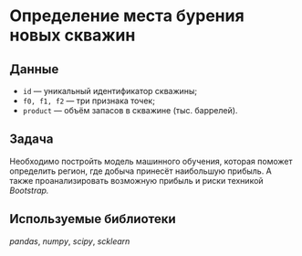 # Определение места бурения новых скважин


## Данные

* `id` — уникальный идентификатор скважины;
* `f0, f1, f2` — три признака точек;
* `product` — объём запасов в скважине (тыс. баррелей).

## Задача

Необходимо постройть модель машинного обучения, которая поможет определить регион, где добыча принесёт наибольшую прибыль. А также проанализировать возможную прибыль и риски техникой *Bootstrap.*

## Используемые библиотеки
*pandas*, *numpy*, *scipy*, *scklearn*


